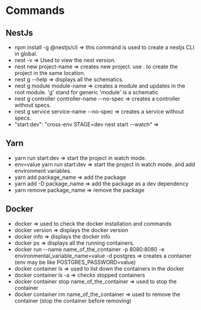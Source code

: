 # Commands
## NestJs
- npm install -g @nestjs/cli => this command is used to create a nestjs CLI in global.
- nest -v => Used to view the nest version.
- nest new project-name => creates new project. use . to create the project in the same location.
- nest g --help => displays all the schematics.
- nest g module module-name => creates a module and updates in the root module. 'g'  stand for generic 'module' is a schematic
- nest g controller controller-name --no-spec => creates a controller without specs.
- nest g service service-name --no-spec => creates a service without specs.
- "start:dev": "cross-env STAGE=dev nest start --watch" => 

## Yarn
- yarn run start:dev => start the project in watch mode.
- env=value yarn run start:dev => start the project in watch mode. and add environment variables.
- yarn add package_name => add the package
- yarn add -D package_name => add the package as a dev dependency
- yarn remove package_name => remove the package
## Docker
- docker => used to check the docker installation and commands
- docker version => displays the docker version
- docker info => displays the docker info
- docker ps => displays all the running containers.
- docker run --name name_of_the_container -p 8080:8080 -e environmental_variable_name=value -d postgres => creates a container (env may be like POSTGRES_PASSWORD=value)
- docker container ls => used to list down the containers in the docker
- docker container ls -a => checks stopped containers
- docker container stop name_of_the_container => used to stop the container
- docker container rm name_of_the_container => used to remove the container (stop the container before removing)
